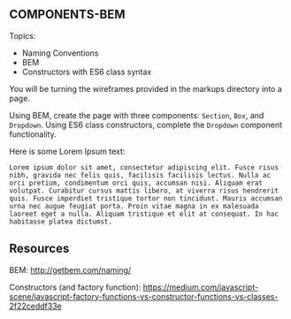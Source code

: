**COMPONENTS-BEM**
----------------------------------

Topics:
* Naming Conventions
* BEM
* Constructors with ES6 class syntax

You will be turning the wireframes provided in the markups directory into a page.

Using BEM, create the page with three components: `Section`, `Box`, and `Dropdown`.
Using ES6 class constructors, complete the `Dropdown` component functionality.

Here is some Lorem Ipsum text:

`Lorem ipsum dolor sit amet, consectetur adipiscing elit. Fusce risus nibh, gravida nec felis quis, facilisis facilisis lectus. Nulla ac orci pretium, condimentum orci quis, accumsan nisi. Aliquam erat volutpat. Curabitur cursus mattis libero, at viverra risus hendrerit quis. Fusce imperdiet tristique tortor non tincidunt. Mauris accumsan urna nec augue feugiat porta. Proin vitae magna in ex malesuada laoreet eget a nulla. Aliquam tristique et elit at consequat. In hac habitasse platea dictumst.`


## Resources
  BEM: http://getbem.com/naming/

  Constructors (and factory function): https://medium.com/javascript-scene/javascript-factory-functions-vs-constructor-functions-vs-classes-2f22ceddf33e